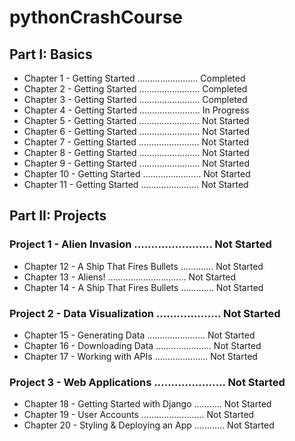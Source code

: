 # pythonCrashCourse

## Part I: Basics
- Chapter 1 - Getting Started ........................ Completed
- Chapter 2 - Getting Started ........................ Completed
- Chapter 3 - Getting Started ........................ Completed
- Chapter 4 - Getting Started ........................ In Progress
- Chapter 5 - Getting Started ........................ Not Started
- Chapter 6 - Getting Started ........................ Not Started
- Chapter 7 - Getting Started ........................ Not Started
- Chapter 8 - Getting Started ........................ Not Started
- Chapter 9 - Getting Started ........................ Not Started
- Chapter 10 - Getting Started ....................... Not Started
- Chapter 11 - Getting Started ....................... Not Started

## Part II: Projects
### Project 1 - Alien Invasion ....................... Not Started
- Chapter 12 - A Ship That Fires Bullets ............. Not Started
- Chapter 13 - Aliens! ............................... Not Started
- Chapter 14 - A Ship That Fires Bullets ............. Not Started

### Project 2 - Data Visualization ................... Not Started
- Chapter 15 - Generating Data ....................... Not Started
- Chapter 16 - Downloading Data ...................... Not Started
- Chapter 17 - Working with APIs ..................... Not Started

### Project 3 - Web Applications ..................... Not Started
- Chapter 18 - Getting Started with Django ........... Not Started
- Chapter 19 - User Accounts ......................... Not Started
- Chapter 20 - Styling & Deploying an App ............ Not Started
